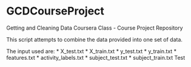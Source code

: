 GCDCourseProject
================

Getting and Cleaning Data Coursera Class - Course Project Repository

This script attempts to combine the data provided into one set of data.

The input used are:
	* X_test.txt
	* X_train.txt
	* y_test.txt
	* y_train.txt
	* features.txt
	* activity_labels.txt
	* subject_test.txt
	* subject_train.txt
Test
